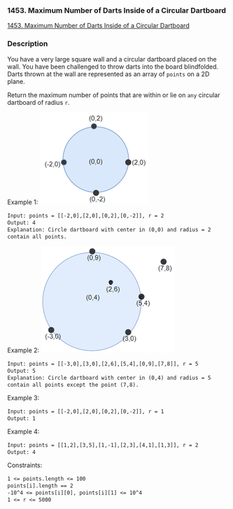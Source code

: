 ### 1453. Maximum Number of Darts Inside of a Circular Dartboard

[1453. Maximum Number of Darts Inside of a Circular Dartboard](https://leetcode.com/problems/maximum-number-of-darts-inside-of-a-circular-dartboard/)

### Description

You have a very large square wall and a circular dartboard placed on the wall. You have been challenged to throw darts into the board blindfolded. Darts thrown at the wall are represented as an array of `points` on a 2D plane. 

Return the maximum number of points that are within or lie on `any` circular dartboard of radius `r`.

Example 1:
![](./imgs/sample_1_1806.png)
```
Input: points = [[-2,0],[2,0],[0,2],[0,-2]], r = 2
Output: 4
Explanation: Circle dartboard with center in (0,0) and radius = 2 contain all points.
```
Example 2:
![](./imgs/sample_2_1806.png)
```
Input: points = [[-3,0],[3,0],[2,6],[5,4],[0,9],[7,8]], r = 5
Output: 5
Explanation: Circle dartboard with center in (0,4) and radius = 5 contain all points except the point (7,8).
```
Example 3:
```
Input: points = [[-2,0],[2,0],[0,2],[0,-2]], r = 1
Output: 1
```
Example 4:
```
Input: points = [[1,2],[3,5],[1,-1],[2,3],[4,1],[1,3]], r = 2
Output: 4
```

Constraints:
```
1 <= points.length <= 100
points[i].length == 2
-10^4 <= points[i][0], points[i][1] <= 10^4
1 <= r <= 5000
```